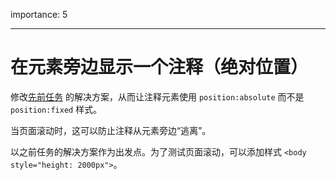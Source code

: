 importance: 5

---

# 在元素旁边显示一个注释（绝对位置）

修改[先前任务](info:task/position-at) 的解决方案，从而让注释元素使用 `position:absolute` 而不是  `position:fixed` 样式。

当页面滚动时，这可以防止注释从元素旁边“逃离”。

以之前任务的解决方案作为出发点。为了测试页面滚动，可以添加样式 `<body style="height: 2000px">`。

